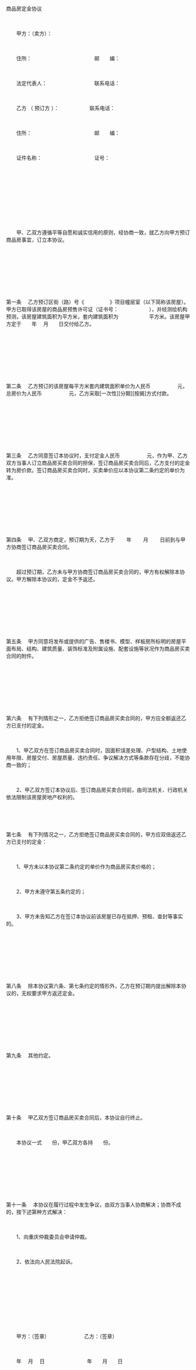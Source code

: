 



商品房定金协议



 

　　

　　甲方：（卖方）：

　　

　　住所：　　　　　　　　　　　　 邮　　编：

　　

　　法定代表人：　　　　　　　　　 联系电话：　　

　　

　　乙方 （ 预订方 ）：　　　　　　联系电话：

　　

　　住所：　　　　　　　　　　　　 邮　　编：

　　

　　证件名称：　　　　　　　　　　 证号：　　

　　

　　

　　

　　

　　

　　甲、乙双方遵循平等自愿和诚实信用的原则，经协商一致，就乙方向甲方预订商品房事宜，订立本协议。

　　

　　

　　

　　

第一条
　乙方预订区街（路）号《　　　　　》项目幢层室（以下简称该房屋）。甲方已取得该房屋的商品房预售许可证（证书号：　　　　　　），并经测绘机构预测，该房屋建筑面积为平方米，套内建筑面积为　　　　　　平方米。该房屋甲方定于　　年　 月　　日交付给乙方。

　　

　　

　　

　　

第二条
　乙方预订的该房屋每平方米套内建筑面积单价为人民币　　　　　 元，总房价为人民币　　　　　 元，乙方采取[一次性][分期][按揭]方式付款。

　　

　　

　　

　　

第三条
　乙方同意签订本协议时，支付定金人民币　　　　　 元，作为甲、乙方双方当事人订立商品房买卖合同的担保，签订商品房买卖合同后，乙方支付的定金转为房价款。签订商品房买卖合同时，买卖单价应以本协议第二条约定的单价为准。

　　

　　

　　

　　

第四条
　甲、乙双方商定，预订期为天，乙方于　　 年　　 月　　 日前到与甲方协商签订商品房买卖合同。

　　

　　超过预订期，乙方未与甲方协商签订商品房买卖合同的，甲方有权解除本协议。甲方解除本协议的，定金不予返还。

　　

　　

　　

　　

第五条
　甲方同意将发布或提供的广告、售楼书、模型、样板房所标明的房屋平面布局、结构、建筑质量、装饰标准及附属设施、配套设施等状况作为商品房买卖合同的附件。

　　

　　

　　

　　

第六条
　有下列情形之一，乙方拒绝签订商品房买卖合同的，甲方应全额返还乙方已支付的定金。

　　

　　1、甲乙双方在签订商品房买卖合同时，因面积误差处理、户型结构、土地使用年限、房屋交付、房屋质量、违约责任、争议解决方式等条款存在分歧，不能协商一致的；

　　

　　2、甲乙双方签订本协议后、签订商品房买卖合同前，由司法机关、行政机关依法限制该房屋房地产权利的。

　　

　　

第七条
　有下列情况之一，乙方拒绝签订商品房买卖合同的，甲方应双倍返还乙方已支付的定金：

　　

　　1、甲方未以本协议第二条约定的单价作为商品房买卖价格的；

　　

　　2、甲方未遵守第五条约定的；

　　

　　3、甲方未告知乙方在签订本协议前该房屋已存在抵押、预租、查封等事实的。

　　

　　

　　

　　

第八条
　除本协议第六条、第七条约定的情形外，乙方在预订期内提出解除本协议的，无权要求甲方返还定金。

　　

　　

　　

　　

第九条
　其他约定。

　　

　　

　　

　　

第十条
　甲乙双方签订商品房买卖合同后，本协议自行终止。

　　

　　本协议一式　　份，甲乙双方各持　　份。

　　

　　

　　

　　

第十一条
　本协议在履行过程中发生争议，由双方当事人协商解决；协商不成的，按下述第种方式解决：

　　

　　1、向重庆仲裁委员会申请仲裁。

　　

　　2、依法向人民法院起诉。　

　　

　　

　　

　　　

　　

　　甲方：（签章）　　　　　　　 乙方：（签章）

　　

　　年　 月　 日　　　　　　　　 年　　月　　日
